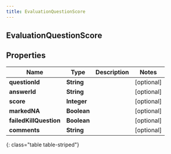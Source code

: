 ```yaml
---
title: EvaluationQuestionScore
---
```

## EvaluationQuestionScore


## Properties

| Name | Type | Description | Notes |
| ------------ | ------------- | ------------- | ------------- |
| **questionId** | <!----><!---->**String**<!----> |  |  [optional] |
| **answerId** | <!----><!---->**String**<!----> |  |  [optional] |
| **score** | <!----><!---->**Integer**<!----> |  |  [optional] |
| **markedNA** | <!----><!---->**Boolean**<!----> |  |  [optional] |
| **failedKillQuestion** | <!----><!---->**Boolean**<!----> |  |  [optional] |
| **comments** | <!----><!---->**String**<!----> |  |  [optional] |
{: class="table table-striped"}



